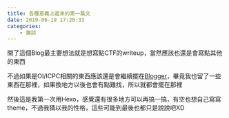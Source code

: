 ```yaml
---
title: 各種意義上遲來的第一篇文
date: 2019-06-19 17:20:33
categories: 
    - 雜談
---
```


開了這個Blog最主要想法就是想寫點CTF的writeup，當然應該也還是會寫點其他的東西

不過如果是OI/ICPC相關的東西應該還是會繼續擺在[Blogger](https://blog.ototot.tk/)，畢竟我也留了一些東西在那裡，如果換地方以後也會有點難找，所以就都會擺在那裡

然後這是我第一次用Hexo，感覺還有很多地方可以再搞一搞，有空也想自己寫寫theme，不過我猜以我的性格，這些可能到最後也都只是說說吧XD
